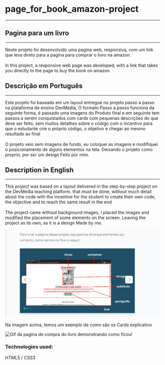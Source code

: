 # page_for_book_amazon-project

______________________________

 ## Pagina para um livro

 ________________________

Neste projeto foi desenvolvido uma pagina web, responsiva, com um link que leva direto para a pagina para comprar o livro na amazon.
<br></br>
In this project, a responsive web page was developed, with a link that takes you directly to the page to buy the book on amazon.



 ## Descrição em Português

_________________________
  Este projeto foi baseado em um layout entregue no projeto passo a passo na plataforma de ensino DevMedia, O formato Passo a passo  funciona da seguinte forma, é passado uma imagens do Produto final e em seguinte tem passos a serem conquistados com cards com pequenas descrições do que deve ser feito, sem muitos detalhes sobre o código com o incentivo para que o estudante crie o próprio código, o objetivo e chegar ao mesmo resultado ao final<br></br>
  O projeto veio sem imagens de fundo, eu coloquei as imagens e modifiquei o posicionamento de alguns elementos na tela. Deixando o projeto como proprio, por ser um design Feito por mim.

  ## Description in English

  _________________________
This project was based on a layout delivered in the step-by-step project on the DevMedia teaching platform. that must be done, without much detail about the code with the incentive for the student to create their own code, the objective and to reach the same result in the end<br></br>
The project came without background images, I placed the images and modified the placement of some elements on the screen. Leaving the project as its own, as it is a design Made by me.

<img src=".../../page-for-book-project/assets/2022-07-03.png" alt="DevMedia exercício" title="exercício">

 Na imagem acima, temos um exemplo de como são os Cards explicativo

  <img src=".../../page-for-book-project/assets/book2.gif" alt="Gif da pagina de compra do livro demonstrando como ficou!" title="Pagina livro">

  ### Technologies used:

  HTML5 / CSS3

